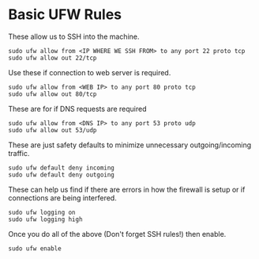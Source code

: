 # Basic UFW Rules
These allow us to SSH into the machine.
```
sudo ufw allow from <IP WHERE WE SSH FROM> to any port 22 proto tcp
sudo ufw allow out 22/tcp
```

Use these if connection to web server is required.
```
sudo ufw allow from <WEB IP> to any port 80 proto tcp
sudo ufw allow out 80/tcp
```
These are for if DNS requests are required
```
sudo ufw allow from <DNS IP> to any port 53 proto udp
sudo ufw allow out 53/udp
```
These are just safety defaults to minimize unnecessary outgoing/incoming traffic.
```
sudo ufw default deny incoming
sudo ufw default deny outgoing
```
These can help us find if there are errors in how the firewall is setup or if connections are being interfered.
```
sudo ufw logging on
sudo ufw logging high
```
Once you do all of the above (Don't forget SSH rules!) then enable.
```
sudo ufw enable
```

